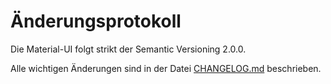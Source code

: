 # Änderungsprotokoll

<p class="description">Die Material-UI folgt strikt der Semantic Versioning 2.0.0.</p>

Alle wichtigen Änderungen sind in der Datei [CHANGELOG.md](https://github.com/mui-org/material-ui/blob/master/CHANGELOG.md) beschrieben.